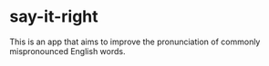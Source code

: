 # say-it-right

This is an app that aims to improve the pronunciation of commonly mispronounced English words.
